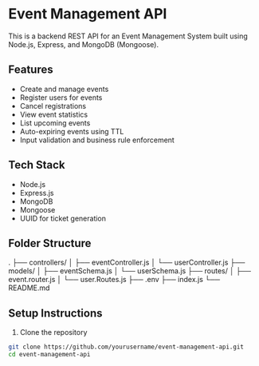 # Event Management API

This is a backend REST API for an Event Management System built using Node.js, Express, and MongoDB (Mongoose).

## Features

- Create and manage events
- Register users for events
- Cancel registrations
- View event statistics
- List upcoming events
- Auto-expiring events using TTL
- Input validation and business rule enforcement

## Tech Stack

- Node.js
- Express.js
- MongoDB
- Mongoose
- UUID for ticket generation

## Folder Structure

.
├── controllers/
│   ├── eventController.js
│   └── userController.js
├── models/
│   ├── eventSchema.js
│   └── userSchema.js
├── routes/
│   ├── event.router.js
│   └── user.Routes.js
├── .env
├── index.js
└── README.md

## Setup Instructions

1. Clone the repository

```bash
git clone https://github.com/yourusername/event-management-api.git
cd event-management-api
